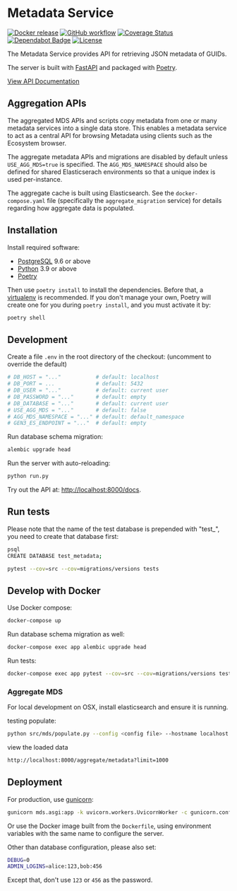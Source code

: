 # Metadata Service

[![Docker release](https://img.shields.io/github/v/release/uc-cdis/metadata-service?logo=docker&logoColor=white)](https://quay.io/repository/cdis/metadata-service)
[![GitHub workflow](https://img.shields.io/github/workflow/status/uc-cdis/metadata-service/CI%20Workflow?logo=github)](https://github.com/uc-cdis/metadata-service/actions?query=workflow%3A%22CI+Workflow%22)
[![Coverage Status](https://coveralls.io/repos/github/uc-cdis/metadata-service/badge.svg?branch=master)](https://coveralls.io/github/uc-cdis/metadata-service?branch=master)
[![Dependabot Badge](https://img.shields.io/badge/Dependabot-active-brightgreen?logo=dependabot)](https://dependabot.com/)
[![License](https://img.shields.io/github/license/uc-cdis/metadata-service?logo=apache)](https://github.com/uc-cdis/metadata-service/blob/master/LICENSE)

The Metadata Service provides API for retrieving JSON metadata of GUIDs.

The server is built with [FastAPI](https://fastapi.tiangolo.com/) and packaged with
[Poetry](https://poetry.eustace.io/).

[View API Documentation](http://petstore.swagger.io/?url=https://raw.githubusercontent.com/uc-cdis/metadata-service/master/docs/openapi.yaml)

## Aggregation APIs

The aggregated MDS APIs and scripts copy metadata from one or many metadata services into a single data store. This enables a metadata service to act as a central API for browsing Metadata using clients such as the Ecosystem browser.

The aggregate metadata APIs and migrations are disabled by default unless `USE_AGG_MDS=true` is specified. The `AGG_MDS_NAMESPACE` should also be defined for shared Elasticserach environments so that a unique index is used per-instance.

The aggregate cache is built using Elasticsearch. See the `docker-compose.yaml` file (specifically the `aggregate_migration` service) for details regarding how aggregate data is populated.

## Installation

Install required software:

* [PostgreSQL](PostgreSQL) 9.6 or above
* [Python](https://www.python.org/downloads/) 3.9 or above
* [Poetry](https://poetry.eustace.io/docs/#installation)

Then use `poetry install` to install the dependencies. Before that,
a [virtualenv](https://virtualenv.pypa.io/) is recommended.
If you don't manage your own, Poetry will create one for you
during `poetry install`, and you must activate it by:

```bash
poetry shell
```

## Development

Create a file `.env` in the root directory of the checkout:
(uncomment to override the default)

```python
# DB_HOST = "..."           # default: localhost
# DB_PORT = ...             # default: 5432
# DB_USER = "..."           # default: current user
# DB_PASSWORD = "..."       # default: empty
# DB_DATABASE = "..."       # default: current user
# USE_AGG_MDS = "..."       # default: false
# AGG_MDS_NAMESPACE = "..." # default: default_namespace
# GEN3_ES_ENDPOINT = "..."  # default: empty
```

Run database schema migration:

```bash
alembic upgrade head
```

Run the server with auto-reloading:

```bash
python run.py
```

Try out the API at: <http://localhost:8000/docs>.

## Run tests

Please note that the name of the test database is prepended with "test_", you
need to create that database first:

```bash
psql
CREATE DATABASE test_metadata;
```

```bash
pytest --cov=src --cov=migrations/versions tests
```

## Develop with Docker

Use Docker compose:

```bash
docker-compose up
```

Run database schema migration as well:

```bash
docker-compose exec app alembic upgrade head
```

Run tests:

```bash
docker-compose exec app pytest --cov=src --cov=migrations/versions tests
```
### Aggregate MDS
For local development on OSX, install elasticsearch and ensure it is running.

testing populate:
```bash
python src/mds/populate.py --config <config file> --hostname localhost --port 9200
```
view the loaded data
```bash
http://localhost:8000/aggregate/metadata?limit=1000
```


## Deployment

For production, use [gunicorn](https://gunicorn.org/):

```bash
gunicorn mds.asgi:app -k uvicorn.workers.UvicornWorker -c gunicorn.conf.py
```

Or use the Docker image built from the `Dockerfile`, using environment variables
with the same name to configure the server.

Other than database configuration, please also set:

```bash
DEBUG=0
ADMIN_LOGINS=alice:123,bob:456
```

Except that, don't use `123` or `456` as the password.
